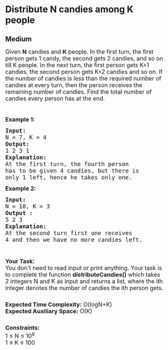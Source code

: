 # Distribute N candies among K people
## Medium
<div class="problems_problem_content__Xm_eO" style="user-select: auto;"><p style="user-select: auto;"><span style="font-size: 18px; user-select: auto;">Given <strong style="user-select: auto;">N</strong> candies and <strong style="user-select: auto;">K</strong> people. In the first turn, the first person gets 1 candy, the second gets 2 candies, and so on till K people. In the next turn, the first person gets K+1 candies, the second person gets K+2 candies and so on. If the number of candies is less than the required number of candies at every turn, then the person receives the remaining number of candies. Find the total number of candies every person has at the end.</span></p>

<p style="user-select: auto;">&nbsp;</p>

<p style="user-select: auto;"><span style="font-size: 18px; user-select: auto;"><strong style="user-select: auto;">Example 1:</strong></span></p>

<pre style="user-select: auto;"><span style="font-size: 18px; user-select: auto;"><strong style="user-select: auto;">Input:
</strong>N = 7, K = 4
<strong style="user-select: auto;">Output:
</strong>1 2 3 1
<strong style="user-select: auto;">Explanation:</strong>
At the first turn, the fourth person
has to be given 4 candies, but there is
only 1 left, hence he takes only one. </span>
</pre>

<div style="user-select: auto;"><span style="font-size: 18px; user-select: auto;"><strong style="user-select: auto;">Example 2:</strong></span></div>

<pre style="user-select: auto;"><span style="font-size: 18px; user-select: auto;"><strong style="user-select: auto;">Input:
</strong>N = 10, K = 3
<strong style="user-select: auto;">Output :</strong>
5 2 3</span>
<span style="font-size: 18px; user-select: auto;"><strong style="user-select: auto;">Explanation:</strong>
At the second turn first one receives
4 and then we have no more candies left. </span>

</pre>

<p style="user-select: auto;"><br style="user-select: auto;">
<span style="font-size: 18px; user-select: auto;"><strong style="user-select: auto;">Your Task:&nbsp;&nbsp;</strong><br style="user-select: auto;">
You don't need to read input or print anything. Your task is to complete the function <strong style="user-select: auto;">distributeCandies()</strong>&nbsp;which takes 2 integers N and K as input and returns a list, where the ith integer denotes the number of candies the ith person gets.</span></p>

<p style="user-select: auto;"><br style="user-select: auto;">
<span style="font-size: 18px; user-select: auto;"><strong style="user-select: auto;">Expected Time Complexity:</strong> O(logN+K)<br style="user-select: auto;">
<strong style="user-select: auto;">Expected Auxiliary Space:</strong> O(K)</span></p>

<p style="user-select: auto;"><br style="user-select: auto;">
<span style="font-size: 18px; user-select: auto;"><strong style="user-select: auto;">Constraints:</strong><br style="user-select: auto;">
1 ≤ N ≤ 10<sup style="user-select: auto;">8</sup><br style="user-select: auto;">
1 ≤ K ≤ 100</span></p>
</div>